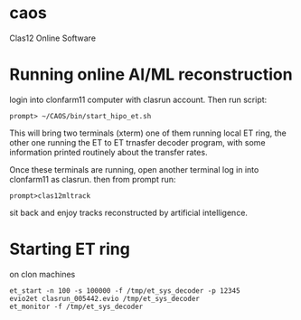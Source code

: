 # caos
Clas12 Online Software

# Running online AI/ML reconstruction

login into clonfarm11 computer with clasrun account. Then run script:

```
prompt> ~/CAOS/bin/start_hipo_et.sh
```

This will bring two terminals (xterm) one of them running local ET ring, the other
one running the ET to ET trnasfer decoder program, with some information printed
routinely about the transfer rates.

Once these terminals are running, open another terminal log in into clonfarm11
as clasrun. then from prompt run:

```
prompt>clas12mltrack
```

sit back and enjoy tracks reconstructed by artificial intelligence.

# Starting ET ring

on clon machines

```
et_start -n 100 -s 100000 -f /tmp/et_sys_decoder -p 12345
evio2et clasrun_005442.evio /tmp/et_sys_decoder
et_monitor -f /tmp/et_sys_decoder
```
